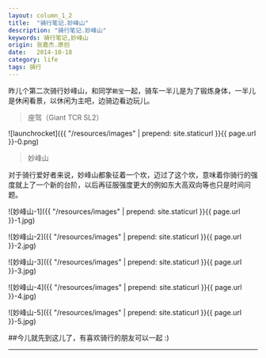 ```yaml
---
layout: column_1_2
title:  "骑行笔记.妙峰山"
description: "骑行笔记.妙峰山"
keywords: 骑行笔记,妙峰山
origin: 张嘉杰.原创
date:   2014-10-18
category: life
tags: 骑行
---
```

昨儿个第二次骑行妙峰山，和同学`赖宝`一起，骑车一半儿是为了锻炼身体，一半儿是休闲看景，以休闲为主吧，边骑边看边玩儿。
<!--more-->

> 座驾（Giant TCR SL2）

![launchrocket]({{ "/resources/images" | prepend: site.staticurl }}{{ page.url }}-0.png)

> 妙峰山

对于骑行爱好者来说，妙峰山都象征着一个坎，迈过了这个坎，意味着你骑行的强度就上了一个新的台阶，以后再征服强度更大的例如东大高双向等也只是时间问题。  

![妙峰山-1]({{ "/resources/images" | prepend: site.staticurl }}{{ page.url }}-1.jpg)  

![妙峰山-2]({{ "/resources/images" | prepend: site.staticurl }}{{ page.url }}-2.jpg)  

![妙峰山-3]({{ "/resources/images" | prepend: site.staticurl }}{{ page.url }}-3.jpg)  

![妙峰山-4]({{ "/resources/images" | prepend: site.staticurl }}{{ page.url }}-4.jpg)  

![妙峰山-5]({{ "/resources/images" | prepend: site.staticurl }}{{ page.url }}-5.jpg)  


##今儿就先到这儿了，有喜欢骑行的朋友可以一起 :)

---------------------------------------